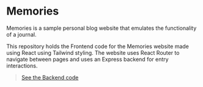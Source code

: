 # Memories

Memories is a sample personal blog website that emulates the functionality of a journal.

This repository holds the Frontend code for the Memories website made using React using Tailwind styling. The website uses React Router to navigate between pages and uses an Express backend for entry interactions.

> [See the Backend code](https://github.com/Duke0404/Memories-Backend/)